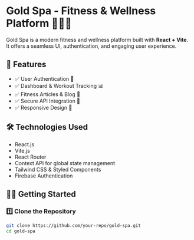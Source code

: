 # Gold Spa - Fitness & Wellness Platform 🏋️‍♀️💪

Gold Spa is a modern fitness and wellness platform built with **React + Vite**. It offers a seamless UI, authentication, and engaging user experience.

## 🚀 Features

- ✅ User Authentication 🔐
- ✅ Dashboard & Workout Tracking 📊
- ✅ Fitness Articles & Blog 📝
- ✅ Secure API Integration 🔄
- ✅ Responsive Design 📱

## 🛠️ Technologies Used

- React.js
- Vite.js
- React Router
- Context API for global state management
- Tailwind CSS & Styled Components
- Firebase Authentication

## 🏃‍♂️ Getting Started

### 1️⃣ **Clone the Repository**

```bash
git clone https://github.com/your-repo/gold-spa.git
cd gold-spa
```
